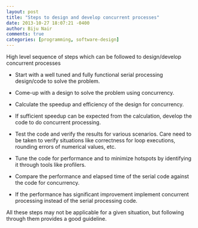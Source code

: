 ```yaml
---
layout: post
title: "Steps to design and develop concurrent processes"
date: 2013-10-27 18:07:21 -0400
author: Biju Nair
comments: true
categories: [programming, software-design]
---
```

High level sequence of steps which can be followed to design/develop concurrent processes

- Start with a well tuned and fully functional serial processing design/code to solve the problem.
<!-- more -->
- Come-up with a design to solve the problem using concurrency.

- Calculate the speedup and efficiency of the design for concurrency.

- If sufficient speedup can be expected from the calculation, develop the code to do concurrent processing.

- Test the code and verify the results for various scenarios. Care need to be taken to verify situations like  correctness for loop executions, rounding errors of numerical  values, etc.

- Tune the code for performance and to minimize hotspots by identifying it through tools like profilers.

- Compare the performance and elapsed time of the serial code against the code for concurrency.

- If the performance has significant improvement implement concurrent processing instead of the serial processing code.

All these steps may not be applicable for a given situation, but following through them provides a good guideline.
